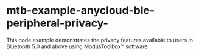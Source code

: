 # mtb-example-anycloud-ble-peripheral-privacy-
This code example demonstrates the privacy features available to users in Bluetooth 5.0 and above using ModusToolbox™ software.
